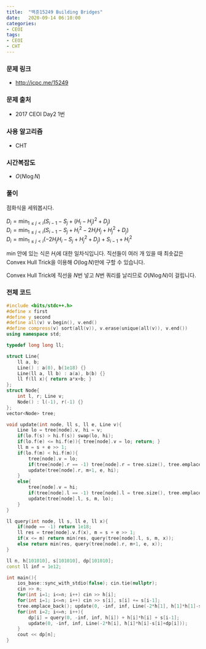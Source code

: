 ```yaml
---
title:  "백준15249 Building Bridges"
date:   2020-09-14 06:10:00
categories:
- CEOI
tags:
- CEOI
- CHT
---
```


### 문제 링크
* http://icpc.me/15249

### 문제 출처
* 2017 CEOI Day2 1번

### 사용 알고리즘
* CHT

### 시간복잡도
* $O(N \log N)$

### 풀이
점화식을 세워봅시다.

$\displaystyle D_i = \min_{1 \leq j < i}(S_{i-1} - S_j + (H_i - H_j)^2 + D_j)$<br>
$\displaystyle D_i = \min_{1 \leq j < i}(S_{i-1} - S_j + H_i^2 - 2H_iH_j + H_j^2 + D_j)$<br>
$\displaystyle D_i = \min_{1 \leq j < i}(-2H_jH_i-S_j+H_j^2+D_j)+S_{i-1}+H_i^2$

min 안에 있는 식은 $H_i$에 대한 일차식입니다. 직선들이 여러 개 있을 때 최솟값은 Convex Hull Trick을 이용해 $O(\log N)$만에 구할 수 있습니다.

Convex Hull Trick에 직선을 $N$번 넣고 $N$번 쿼리를 날리므로 $O(N \log N)$이 걸립니다.

### 전체 코드
```cpp
#include <bits/stdc++.h>
#define x first
#define y second
#define all(v) v.begin(), v.end()
#define compress(v) sort(all(v)), v.erase(unique(all(v)), v.end())
using namespace std;

typedef long long ll;

struct Line{
    ll a, b;
    Line() : a(0), b(1e18) {}
    Line(ll a, ll b) : a(a), b(b) {}
    ll f(ll x){ return a*x+b; }
};
struct Node{
    int l, r; Line v;
    Node() : l(-1), r(-1) {}
};
vector<Node> tree;

void update(int node, ll s, ll e, Line v){
    Line lo = tree[node].v, hi = v;
    if(lo.f(s) > hi.f(s)) swap(lo, hi);
    if(lo.f(e) <= hi.f(e)){ tree[node].v = lo; return; }
    ll m = s + e >> 1;
    if(lo.f(m) < hi.f(m)){
        tree[node].v = lo;
        if(tree[node].r == -1) tree[node].r = tree.size(), tree.emplace_back();
        update(tree[node].r, m+1, e, hi);
    }
    else{
        tree[node].v = hi;
        if(tree[node].l == -1) tree[node].l = tree.size(), tree.emplace_back();
        update(tree[node].l, s, m, lo);
    }
}

ll query(int node, ll s, ll e, ll x){
    if(node == -1) return 1e18;
    ll res = tree[node].v.f(x), m = s + e >> 1;
    if(x <= m) return min(res, query(tree[node].l, s, m, x));
    else return min(res, query(tree[node].r, m+1, e, x));
}

ll n, h[101010], s[101010], dp[101010];
const ll inf = 1e12;

int main(){
    ios_base::sync_with_stdio(false); cin.tie(nullptr);
    cin >> n;
    for(int i=1; i<=n; i++) cin >> h[i];
    for(int i=1; i<=n; i++) cin >> s[i], s[i] += s[i-1];
    tree.emplace_back(); update(0, -inf, inf, Line(-2*h[1], h[1]*h[1]-s[1]));
    for(int i=2; i<=n; i++){
        dp[i] = query(0, -inf, inf, h[i]) + h[i]*h[i] + s[i-1];
        update(0, -inf, inf, Line(-2*h[i], h[i]*h[i]-s[i]+dp[i]));
    }
    cout << dp[n];
}
```
